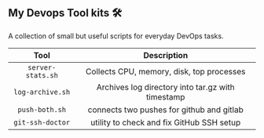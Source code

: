 ## My Devops Tool kits 🛠️

A collection of small but useful scripts for everyday DevOps tasks.

| Tool               | Description         |      
|:------------------:|:-------------------:|
| `server-stats.sh`  | Collects CPU, memory, disk, top processes |
| `log-archive.sh`   | Archives log directory into tar.gz with timestamp |
| `push-both.sh`     | connects two pushes for github and gitlab |
| `git-ssh-doctor`   | utility to check and fix GitHub SSH setup |
